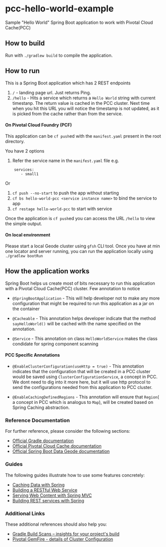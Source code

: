 # pcc-hello-world-example
Sample "Hello World" Spring Boot application to work with Pivotal Cloud Cache(PCC)


## How to build

Run with `./gradlew build` to compile the application.

## How to run

This is a Spring Boot application which has 2 REST endpoints

1. `/` - landing page url. Just returns Ping.
2. `/hello` - Hits a service which returns a `Hello World` string with current timestanp. 
The return value is cached in the PCC cluster. Next time when you hit this URL you will notice
the timestamp is not updated, as it is picked from the cache rather than from the service.

#### On Pivotal Cloud Foundry (PCF)
This application can be `cf push`ed with the `manifest.yaml` present in the root directory.

You have 2 options

1. Refer the service name in the `manifest.yaml` file
e.g.

```
    services:
       - small1
```

Or

1. `cf push --no-start` to push the app without starting
2. `cf bs hello-world-pcc <service instance name>` to bind the service to app
3. `cf restage hello-world-pcc` to start with service

Once the application is `cf push`ed you can access the URL `/hello` to view the simple output.

#### On local environment
Please start a local Geode cluster using `gfsh` CLI tool. Once you have at min one locator and 
server running, you can run the application locally using `./gradlew bootRun`  



## How the application works

Spring Boot helps us create most of bits necessary to run this application with a 
Pivotal Cloud Cache(PCC) cluster.
Few annotation to notice

- `@SpringBootApplication` - This will help developer not to make any more configuration that 
might be required to run this application as a jar on the container

- `@Cacheable` - This annotation helps developer indicate that the method `sayHelloWorld()` 
will be cached with the name specified on the annotation.

- `@Service` - This annotation on class `HelloWorldService` makes the class condidate for spring 
component scanning

#### PCC Specific Annotations 

- `@EnableClusterConfiguration(useHttp = true)` - This annotation indicates that the configuration 
that will be created in a PCC cluster would be saved using `ClusterConfigurationService`, a concept 
in PCC. We dont need to dig into it more here, but it will use http protocol to send the 
configurations needed from this application to PCC cluster.

- `@EnableCachingDefinedRegions` - This annotation will ensure that `Region`( a concept in PCC which 
is analogus to `Map`), will be created based on Spring Caching abstraction.
 
  
### Reference Documentation
For further reference, please consider the following sections:

* [Official Gradle documentation](https://docs.gradle.org)
* [Official Pivotal Cloud Cache documentation](https://docs.pivotal.io/p-cloud-cache/1-7/app-development.html)
* [Official Spring Boot Data Geode documentation](https://docs.spring.io/autorepo/docs/spring-boot-data-geode-build/1.0.0.BUILD-SNAPSHOT/reference/htmlsingle/#geode-autoconfiguration-annotations-extension-caching)

### Guides
The following guides illustrate how to use some features concretely:

* [Caching Data with Spring](https://spring.io/guides/gs/caching/)
* [Building a RESTful Web Service](https://spring.io/guides/gs/rest-service/)
* [Serving Web Content with Spring MVC](https://spring.io/guides/gs/serving-web-content/)
* [Building REST services with Spring](https://spring.io/guides/tutorials/bookmarks/)

### Additional Links
These additional references should also help you:

* [Gradle Build Scans – insights for your project's build](https://scans.gradle.com#gradle)
* [Pivotal GemFire - details of Cluster Configuration](http://gemfire.docs.pivotal.io/98/geode/configuring/cluster_config/gfsh_persist.html)

